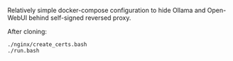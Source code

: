 Relatively simple docker-compose configuration to hide Ollama and Open-WebUI
behind self-signed reversed proxy.

After cloning:

```
./nginx/create_certs.bash
./run.bash
```

